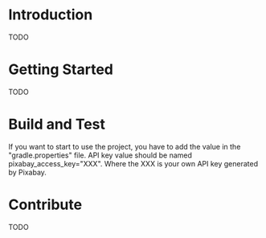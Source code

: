 # Introduction 
TODO

# Getting Started
TODO

# Build and Test
If you want to start to use the project, you have to add the value in the "gradle.properties" file. API key value should be named pixabay_access_key="XXX".
Where the XXX is your own API key generated by Pixabay.

# Contribute
TODO
